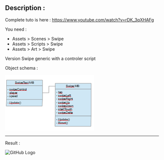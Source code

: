 ## Description :

Complete tuto is here :
https://www.youtube.com/watch?v=rDK_3qXHAFg

You need :
- Assets > Scenes > Swipe
- Assets > Scripts > Swipe
- Assets > Art > Swipe

Version Swipe generic with a controler script 

Object schema :

![GitHub Logo](schemaObject.png)

<hr/>

Result :

![GitHub Logo](schemaResult.png)